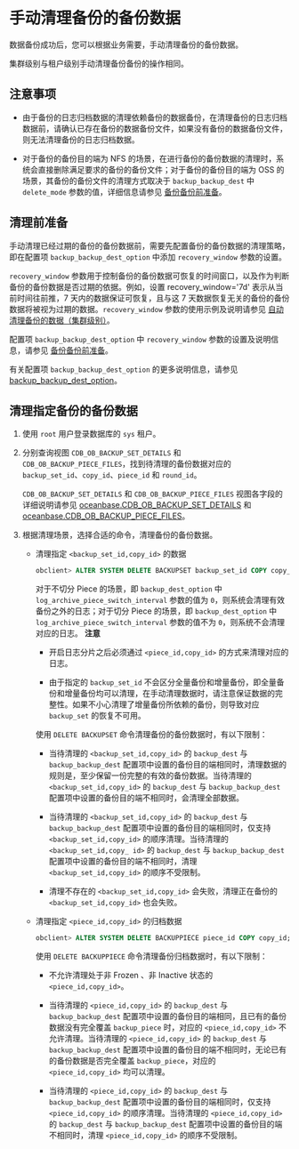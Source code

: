 手动清理备份的备份数据 
================================

数据备份成功后，您可以根据业务需要，手动清理备份的备份数据。

集群级别与租户级别手动清理备份备份的操作相同。

注意事项 
-------------------------

* 由于备份的日志归档数据的清理依赖备份的数据备份，在清理备份的日志归档数据前，请确认已存在备份的数据备份文件，如果没有备份的数据备份文件，则无法清理备份的日志归档数据。

  

* 对于备份的备份目的端为 NFS 的场景，在进行备份的备份数据的清理时，系统会直接删除满足要求的备份的备份文件；对于备份的备份目的端为 OSS 的场景，其备份的备份文件的清理方式取决于 `backup_backup_dest` 中 `delete_mode` 参数的值，详细信息请参见 [备份备份前准备](/zh-CN/5.administrator-guide/7.high-data-availability/2.backup-and-restoration-management-1/4.back-up-the-backed-up-data/2.command-line-backup-backup-cluster-level/1.backup-preparation.md)。

  




清理前准备 
--------------------------

手动清理已经过期的备份的备份数据前，需要先配置备份的备份数据的清理策略，即在配置项 `backup_backup_dest_option` 中添加 `recovery_window` 参数的设置。

`recovery_window` 参数用于控制备份的备份数据可恢复的时间窗口，以及作为判断备份的备份数据是否过期的依据。例如，设置 recovery_window='7d' 表示从当前时间往前推，7 天内的数据保证可恢复，且与这 7 天数据恢复无关的备份的备份数据将被视为过期的数据。`recovery_window` 参数的使用示例及说明请参见 [自动清理备份的数据（集群级别）](/zh-CN/5.administrator-guide/7.high-data-availability/2.backup-and-restoration-management-1/3.back-up-data-at-the-cluster-level/7.automatically-delete-backed-up-data-1.md)。

配置项 `backup_backup_dest_option` 中 `recovery_window` 参数的设置及说明信息，请参见 [备份备份前准备](/zh-CN/5.administrator-guide/7.high-data-availability/2.backup-and-restoration-management-1/4.back-up-the-backed-up-data/2.command-line-backup-backup-cluster-level/1.backup-preparation.md)。

有关配置项 `backup_backup_dest_option` 的更多说明信息，请参见 [backup_backup_dest_option](/zh-CN/12.reference-mysql-mode/3.system-configuration-items-1/3.cluster-level-configuration-items-1/12.backup_backup_dest_option-1-2-3.md)。

清理指定备份的备份数据 
--------------------------------

1. 使用 `root` 用户登录数据库的 `sys` 租户。

   

2. 分别查询视图 `CDB_OB_BACKUP_SET_DETAILS` 和 `CDB_OB_BACKUP_PIECE_FILES`，找到待清理的备份数据对应的 `backup_set_id`、`copy_id`、`piece_id` 和 `round_id`。

   `CDB_OB_BACKUP_SET_DETAILS` 和 `CDB_OB_BACKUP_PIECE_FILES` 视图各字段的详细说明请参见 [oceanbase.CDB_OB_BACKUP_SET_DETAILS](t2004408.md#topic-2004408) 和 [oceanbase.CDB_OB_BACKUP_PIECE_FILES](/zh-CN/12.reference-mysql-mode/1.system-view-4/2.dictionary-view-5/86.oceanbase-cdb_ob_backup_piece_files-2.md)。
   

3. 根据清理场景，选择合适的命令，清理备份的备份数据。

   * 清理指定 `<backup_set_id,copy_id>` 的数据

     ```sql
     obclient> ALTER SYSTEM DELETE BACKUPSET backup_set_id COPY copy_id;
     ```

     

     对于不切分 Piece 的场景，即 `backup_dest_option` 中 `log_archive_piece_switch_interval` 参数的值为 `0`，则系统会清理有效备份之外的日志；对于切分 Piece 的场景，即 `backup_dest_option` 中 `log_archive_piece_switch_interval` 参数的值不为 `0`，则系统不会清理对应的日志。
     **注意**

     
     * 开启日志分片之后必须通过 `<piece_id,copy_id>` 的方式来清理对应的日志。

       
     
     * 由于指定的 `backup_set_id` 不会区分全量备份和增量备份，即全量备份和增量备份均可以清理，在手动清理数据时，请注意保证数据的完整性。如果不小心清理了增量备份所依赖的备份，则导致对应 `backup_set` 的恢复不可用。

       
     

     

     使用 `DELETE BACKUPSET` 命令清理备份的备份数据时，有以下限制：
     * 当待清理的 `<backup_set_id,copy_id>` 的 `backup_dest` 与 `backup_backup_dest` 配置项中设置的备份目的端相同时，清理数据的规则是，至少保留一份完整的有效的备份数据。当待清理的 `<backup_set_id,copy_id>` 的 `backup_dest` 与 `backup_backup_dest` 配置项中设置的备份目的端不相同时，会清理全部数据。

       
     
     * 当待清理的 `<backup_set_id,copy_id>` 的 `backup_dest` 与 `backup_backup_dest` 配置项中设置的备份目的端相同时，仅支持 `<backup_set_id,copy_id>` 的顺序清理。当待清理的 `<backup_set_id,copy_ id>` 的 `backup_dest` 与 `backup_backup_dest` 配置项中设置的备份目的端不相同时，清理 `<backup_set_id,copy_id>` 的顺序不受限制。

       
     
     * 清理不存在的 `<backup_set_id,copy_id>` 会失败，清理正在备份的 `<backup_set_id,copy_id>` 也会失败。

       
     

     
   
   * 清理指定 `<piece_id,copy_id>` 的归档数据

     ```sql
     obclient> ALTER SYSTEM DELETE BACKUPPIECE piece_id COPY copy_id;
     ```

     

     使用 `DELETE BACKUPPIECE` 命令清理备份归档数据时，有以下限制：
     * 不允许清理处于非 Frozen 、非 Inactive 状态的 `<piece_id,copy_id>`。

       
     
     * 当待清理的 `<piece_id,copy_id>` 的 `backup_dest` 与 `backup_backup_dest` 配置项中设置的备份目的端相同，且已有的备份数据没有完全覆盖 `backup_piece` 时，对应的 `<piece_id,copy_id>` 不允许清理。当待清理的 `<piece_id,copy_id>` 的 `backup_dest` 与 `backup_backup_dest` 配置项中设置的备份目的端不相同时，无论已有的备份数据是否完全覆盖 `backup_piece`，对应的 `<piece_id,copy_id>` 均可以清理。

       
     
     * 当待清理的 `<piece_id,copy_id>` 的 `backup_dest` 与 `backup_backup_dest` 配置项中设置的备份目的端相同时，仅支持 `<piece_id,copy_id>` 的顺序清理。当待清理的 `<piece_id,copy_id>` 的 `backup_dest` 与 `backup_backup_dest` 配置项中设置的备份目的端不相同时，清理 `<piece_id,copy_id>` 的顺序不受限制。

       
     

     
   

   



